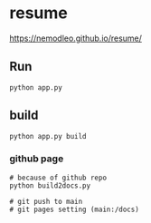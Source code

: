 # resume
https://nemodleo.github.io/resume/

## Run 
```
python app.py 
```

## build
```
python app.py build
```

### github page
```
# because of github repo
python build2docs.py

# git push to main
# git pages setting (main:/docs)
```